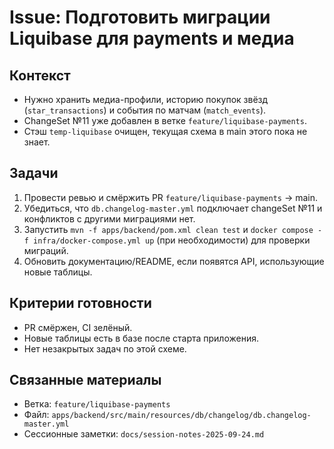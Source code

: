 # Issue: Подготовить миграции Liquibase для payments и медиа

## Контекст
- Нужно хранить медиа-профили, историю покупок звёзд (`star_transactions`) и события по матчам (`match_events`).
- ChangeSet №11 уже добавлен в ветке `feature/liquibase-payments`.
- Стэш `temp-liquibase` очищен, текущая схема в main этого пока не знает.

## Задачи
1. Провести ревью и смёржить PR `feature/liquibase-payments` → main.
2. Убедиться, что `db.changelog-master.yml` подключает changeSet №11 и конфликтов с другими миграциями нет.
3. Запустить `mvn -f apps/backend/pom.xml clean test` и `docker compose -f infra/docker-compose.yml up` (при необходимости) для проверки миграций.
4. Обновить документацию/README, если появятся API, использующие новые таблицы.

## Критерии готовности
- PR смёржен, CI зелёный.
- Новые таблицы есть в базе после старта приложения.
- Нет незакрытых задач по этой схеме.

## Связанные материалы
- Ветка: `feature/liquibase-payments`
- Файл: `apps/backend/src/main/resources/db/changelog/db.changelog-master.yml`
- Сессионные заметки: `docs/session-notes-2025-09-24.md`
